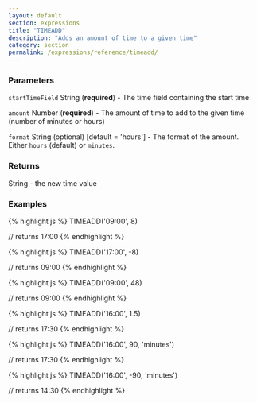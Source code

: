 ```yaml
---
layout: default
section: expressions
title: "TIMEADD"
description: "Adds an amount of time to a given time"
category: section
permalink: /expressions/reference/timeadd/
---
```


### Parameters

`startTimeField` String (__required__) - The time field containing the start time

`amount` Number (__required__) - The amount of time to add to the given time (number of minutes or hours)

`format` String (optional)  [default = 'hours'] - The format of the amount. Either `hours` (default) or `minutes`.

### Returns

String - the new time value

### Examples

{% highlight js %}
TIMEADD('09:00', 8)

// returns 17:00
{% endhighlight %}


{% highlight js %}
TIMEADD('17:00', -8)

// returns 09:00
{% endhighlight %}


{% highlight js %}
TIMEADD('09:00', 48)

// returns 09:00
{% endhighlight %}


{% highlight js %}
TIMEADD('16:00', 1.5)

// returns 17:30
{% endhighlight %}


{% highlight js %}
TIMEADD('16:00', 90, 'minutes')

// returns 17:30
{% endhighlight %}


{% highlight js %}
TIMEADD('16:00', -90, 'minutes')

// returns 14:30
{% endhighlight %}